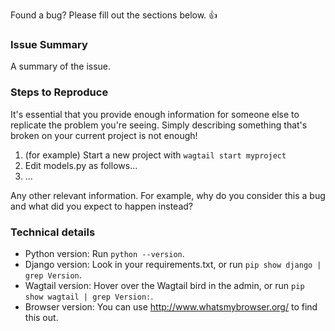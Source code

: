 Found a bug? Please fill out the sections below. 👍

### Issue Summary

A summary of the issue.

### Steps to Reproduce

It's essential that you provide enough information for someone else to replicate the problem you're seeing. Simply describing something that's broken on your current project is not enough!

1. (for example) Start a new project with `wagtail start myproject`
2. Edit models.py as follows...
3. ...

Any other relevant information. For example, why do you consider this a bug and what did you expect to happen instead?

### Technical details

* Python version: Run `python --version`.
* Django version: Look in your requirements.txt, or run `pip show django | grep Version`.
* Wagtail version: Hover over the Wagtail bird in the admin, or run `pip show wagtail | grep Version:`.
* Browser version: You can use http://www.whatsmybrowser.org/ to find this out.
